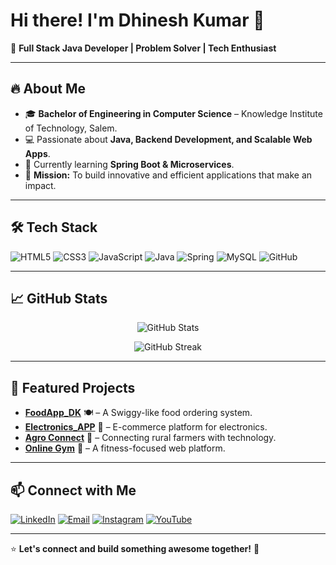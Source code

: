 # Hi there! I'm Dhinesh Kumar 👋

🚀 **Full Stack Java Developer | Problem Solver | Tech Enthusiast**

---

## 🔥 About Me
- 🎓 **Bachelor of Engineering in Computer Science** – Knowledge Institute of Technology, Salem.
- 💻 Passionate about **Java, Backend Development, and Scalable Web Apps**.
- 🌱 Currently learning **Spring Boot & Microservices**.
- 🎯 **Mission:** To build innovative and efficient applications that make an impact.

---

## 🛠️ Tech Stack

![HTML5](https://img.shields.io/badge/HTML5-E34F26?style=for-the-badge&logo=html5&logoColor=white)
![CSS3](https://img.shields.io/badge/CSS3-1572B6?style=for-the-badge&logo=css3&logoColor=white)
![JavaScript](https://img.shields.io/badge/JavaScript-F7DF1E?style=for-the-badge&logo=javascript&logoColor=black)
![Java](https://img.shields.io/badge/Java-007396?style=for-the-badge&logo=java&logoColor=white)
![Spring](https://img.shields.io/badge/Spring-6DB33F?style=for-the-badge&logo=spring&logoColor=white)
![MySQL](https://img.shields.io/badge/MySQL-4479A1?style=for-the-badge&logo=mysql&logoColor=white)
![GitHub](https://img.shields.io/badge/GitHub-181717?style=for-the-badge&logo=github&logoColor=white)

---

## 📈 GitHub Stats

<p align="center">
  <img src="https://github-readme-stats.vercel.app/api?username=Dhinesh-Developer&show_icons=true&theme=dark" alt="GitHub Stats">
</p>

<p align="center">
  <img src="https://github-readme-streak-stats.herokuapp.com/?user=Dhinesh-Developer&theme=dark" alt="GitHub Streak">
</p>

---

## 🚀 Featured Projects

- **[FoodApp_DK](https://github.com/Dhinesh-Developer/Food_App_DD)** 🍽️ – A Swiggy-like food ordering system.
- **[Electronics_APP](https://github.com/Dhinesh-Developer/Electronics_App)** 🔌 – E-commerce platform for electronics.
- **[Agro Connect](https://dhinesh3369.neocities.org/DHINESHKUMAR%20M/AgroLink/)** 🌾 – Connecting rural farmers with technology.
- **[Online Gym](https://dhinesh3369.neocities.org/DKGYM/online%20GYM/html/page2)** 💪 – A fitness-focused web platform.

---

## 📫 Connect with Me

[![LinkedIn](https://img.shields.io/badge/LinkedIn-0077B5?style=for-the-badge&logo=linkedin&logoColor=white)](https://www.linkedin.com/in/dhineshkumar-m-b75b1a283)
[![Email](https://img.shields.io/badge/Gmail-D14836?style=for-the-badge&logo=gmail&logoColor=white)](mailto:dhineshdeveloper@gmail.com)
[![Instagram](https://img.shields.io/badge/Instagram-E4405F?style=for-the-badge&logo=instagram&logoColor=white)](https://www.instagram.com/its__me__dk_07)
[![YouTube](https://img.shields.io/badge/YouTube-FF0000?style=for-the-badge&logo=youtube&logoColor=white)](https://www.youtube.com/channel/UCTjzE4FaYXEb4Z1KS8VE_-g)

---

⭐ **Let's connect and build something awesome together!** 🚀
